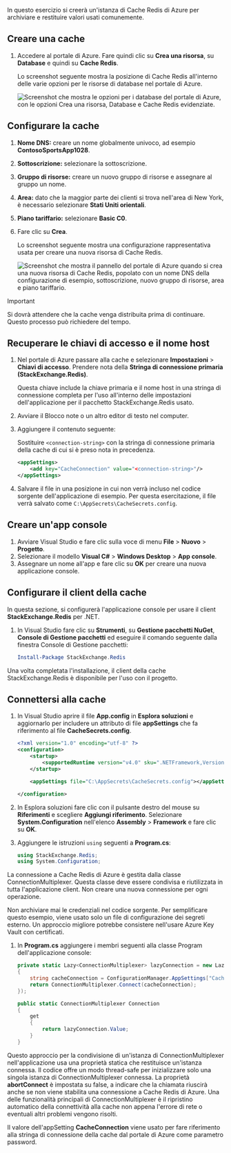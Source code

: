 In questo esercizio si creerà un'istanza di Cache Redis di Azure per archiviare e restituire valori usati comunemente.

## <a name="create-a-cache"></a>Creare una cache

1. Accedere al portale di Azure. Fare quindi clic su **Crea una risorsa**, su **Database** e quindi su **Cache Redis**.

    Lo screenshot seguente mostra la posizione di Cache Redis all'interno delle varie opzioni per le risorse di database nel portale di Azure.

    ![Screenshot che mostra le opzioni per i database del portale di Azure, con le opzioni Crea una risorsa, Database e Cache Redis evidenziate.](../media/4-create-a-cache-1.png)

## <a name="configure-your-cache"></a>Configurare la cache

1. **Nome DNS:** creare un nome globalmente univoco, ad esempio **ContosoSportsApp1028**.
1. **Sottoscrizione:** selezionare la sottoscrizione.
1. **Gruppo di risorse:** creare un nuovo gruppo di risorse e assegnare al gruppo un nome.
1. **Area:** dato che la maggior parte dei clienti si trova nell'area di New York, è necessario selezionare **Stati Uniti orientali**.
1. **Piano tariffario:** selezionare **Basic C0**.
1. Fare clic su **Crea**.

    Lo screenshot seguente mostra una configurazione rappresentativa usata per creare una nuova risorsa di Cache Redis.

    ![Screenshot che mostra il pannello del portale di Azure quando si crea una nuova risorsa di Cache Redis, popolato con un nome DNS della configurazione di esempio, sottoscrizione, nuovo gruppo di risorse, area e piano tariffario.](../media/4-create-a-cache-2.png)

> [!IMPORTANT]
> Si dovrà attendere che la cache venga distribuita prima di continuare. Questo processo può richiedere del tempo.

## <a name="retrieve-the-access-keys-and-host-name"></a>Recuperare le chiavi di accesso e il nome host

1. Nel portale di Azure passare alla cache e selezionare **Impostazioni** > **Chiavi di accesso**. Prendere nota della **Stringa di connessione primaria (StackExchange.Redis)**.

    Questa chiave include la chiave primaria e il nome host in una stringa di connessione completa per l'uso all'interno delle impostazioni dell'applicazione per il pacchetto StackExchange.Redis usato.

1. Avviare il Blocco note o un altro editor di testo nel computer.
1. Aggiungere il contenuto seguente:

    Sostituire `<connection-string>` con la stringa di connessione primaria della cache di cui si è preso nota in precedenza.

    ```xml
    <appSettings>
        <add key="CacheConnection" value="<connection-string>"/>
    </appSettings>
    ```

1. Salvare il file in una posizione in cui non verrà incluso nel codice sorgente dell'applicazione di esempio. Per questa esercitazione, il file verrà salvato come `C:\AppSecrets\CacheSecrets.config`.

## <a name="create-a-console-app"></a>Creare un'app console

1. Avviare Visual Studio e fare clic sulla voce di menu **File** > **Nuovo** > **Progetto**.
1. Selezionare il modello **Visual C#** > **Windows Desktop** > **App console**.
1. Assegnare un nome all'app e fare clic su **OK** per creare una nuova applicazione console.

## <a name="configure-the-cache-client"></a>Configurare il client della cache

In questa sezione, si configurerà l'applicazione console per usare il client **StackExchange.Redis** per .NET.

1. In Visual Studio fare clic su **Strumenti**, su **Gestione pacchetti NuGet**, **Console di Gestione pacchetti** ed eseguire il comando seguente dalla finestra Console di Gestione pacchetti:

    ```powershell
    Install-Package StackExchange.Redis
    ```

Una volta completata l'installazione, il client della cache StackExchange.Redis è disponibile per l'uso con il progetto.

## <a name="connect-to-the-cache"></a>Connettersi alla cache

1. In Visual Studio aprire il file **App.config** in **Esplora soluzioni** e aggiornarlo per includere un attributo di file **appSettings** che fa riferimento al file **CacheSecrets.config**.

    ```xml
    <?xml version="1.0" encoding="utf-8" ?>
    <configuration>
        <startup>
            <supportedRuntime version="v4.0" sku=".NETFramework,Version=v4.7.1" />
        </startup>

        <appSettings file="C:\AppSecrets\CacheSecrets.config"></appSettings>

    </configuration>
    ```

1. In Esplora soluzioni fare clic con il pulsante destro del mouse su **Riferimenti** e scegliere **Aggiungi riferimento**. Selezionare **System.Configuration** nell'elenco **Assembly** > **Framework** e fare clic su **OK**.

1. Aggiungere le istruzioni `using` seguenti a **Program.cs**:

    ```csharp
    using StackExchange.Redis;
    using System.Configuration;
    ```

La connessione a Cache Redis di Azure è gestita dalla classe ConnectionMultiplexer. Questa classe deve essere condivisa e riutilizzata in tutta l'applicazione client. Non creare una nuova connessione per ogni operazione.

Non archiviare mai le credenziali nel codice sorgente. Per semplificare questo esempio, viene usato solo un file di configurazione dei segreti esterno. Un approccio migliore potrebbe consistere nell'usare Azure Key Vault con certificati.

1. In **Program.cs** aggiungere i membri seguenti alla classe Program dell'applicazione console:

    ```csharp
    private static Lazy<ConnectionMultiplexer> lazyConnection = new Lazy<ConnectionMultiplexer>(() =>
    {
        string cacheConnection = ConfigurationManager.AppSettings["CacheConnection"].ToString();
        return ConnectionMultiplexer.Connect(cacheConnection);
    });

    public static ConnectionMultiplexer Connection
    {
        get
        {
            return lazyConnection.Value;
        }
    }
    ```

Questo approccio per la condivisione di un'istanza di ConnectionMultiplexer nell'applicazione usa una proprietà statica che restituisce un'istanza connessa. Il codice offre un modo thread-safe per inizializzare solo una singola istanza di ConnectionMultiplexer connessa. La proprietà **abortConnect** è impostata su false, a indicare che la chiamata riuscirà anche se non viene stabilita una connessione a Cache Redis di Azure. Una delle funzionalità principali di ConnectionMultiplexer è il ripristino automatico della connettività alla cache non appena l'errore di rete o eventuali altri problemi vengono risolti.

Il valore dell'appSetting **CacheConnection** viene usato per fare riferimento alla stringa di connessione della cache dal portale di Azure come parametro password.
